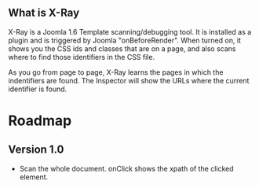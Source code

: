 What is X-Ray
-------------

X-Ray is a Joomla 1.6 Template scanning/debugging tool. It is installed as a plugin and is triggered by Joomla "onBeforeRender".
When turned on, it shows you the CSS ids and classes that are on a page, and also scans where to find those identifiers in the CSS file.

As you go from page to page, X-Ray learns the pages in which the indentifiers are found. 
The Inspector will show the URLs where the current identifier is found.

Roadmap
=======

Version 1.0
-----------

* Scan the whole document. onClick shows the xpath of the clicked element.
